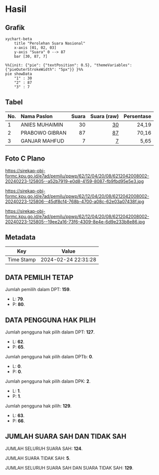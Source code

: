 # Hasil

## Grafik

```mermaid
xychart-beta
    title "Perolehan Suara Nasional"
    x-axis [01, 02, 03]
    y-axis "Suara" 0 --> 87
    bar [30, 87, 7]
```

```mermaid
%%{init: {"pie": {"textPosition": 0.5}, "themeVariables": {"pieOuterStrokeWidth": "5px"}} }%%
pie showData
    "1" : 30
    "2" : 87
    "3" : 7
```

## Tabel

| No. | Nama Paslon    | Suara | Suara (raw) | Persentase |
|:--- |:-------------- | -----:| -----------:| ----------:|
| 1   | ANIES MUHAIMIN | 30    | [30][p-1]   | 24,19      |
| 2   | PRABOWO GIBRAN | 87    | [87][p-2]   | 70,16      |
| 3   | GANJAR MAHFUD  | 7     | [7][p-3]    | 5,65       |


[p-1]: https://github.com/gigit-pemilu/pemilu-2024/blob/main/pilpres/hitung-suara/sub/62-kalimantan-tengah/sub/12-murung-raya/sub/04-permata-intan/sub/2008-pantai-laga/sub/002-tps/sub/paslon-1.txt
[p-2]: https://github.com/gigit-pemilu/pemilu-2024/blob/main/pilpres/hitung-suara/sub/62-kalimantan-tengah/sub/12-murung-raya/sub/04-permata-intan/sub/2008-pantai-laga/sub/002-tps/sub/paslon-2.txt
[p-3]: https://github.com/gigit-pemilu/pemilu-2024/blob/main/pilpres/hitung-suara/sub/62-kalimantan-tengah/sub/12-murung-raya/sub/04-permata-intan/sub/2008-pantai-laga/sub/002-tps/sub/paslon-3.txt

## Foto C Plano

https://sirekap-obj-formc.kpu.go.id/e7ad/pemilu/ppwp/62/12/04/20/08/6212042008002-20240223-125805--a52b7919-e0d8-4159-8087-fb9fbd95e5e3.jpg

https://sirekap-obj-formc.kpu.go.id/e7ad/pemilu/ppwp/62/12/04/20/08/6212042008002-20240223-125806--45df8cf4-768b-4700-a08c-62e03a07438f.jpg

https://sirekap-obj-formc.kpu.go.id/e7ad/pemilu/ppwp/62/12/04/20/08/6212042008002-20240223-125805--19ee2a16-73f6-4309-8e4e-6d9e233b8e86.jpg


## Metadata

| Key        | Value               |
| ---------- | ------------------- |
| Time Stamp | 2024-02-24 22:31:28 |


## DATA PEMILIH TETAP

Jumlah pemilih dalam DPT: **159**.
 * L: **79**.
 * P: **80**.

## DATA PENGGUNA HAK PILIH

Jumlah pengguna hak pilih dalam DPT: **127**.
 * L: **62**.
 * P: **65**.

Jumlah pengguna hak pilih dalam DPTb: **0**.
 * L: **0**.
 * P: **0**.

Jumlah pengguna hak pilih dalam DPK: **2**.
 * L: **1**.
 * P: **1**.

Jumlah pengguna hak pilih: **129**.
 * L: **63**.
 * P: **66**.

## JUMLAH SUARA SAH DAN TIDAK SAH

JUMLAH SELURUH SUARA SAH: **124**.

JUMLAH SUARA TIDAK SAH: **5**.

JUMLAH SELURUH SUARA SAH DAN SUARA TIDAK SAH: **129**.


